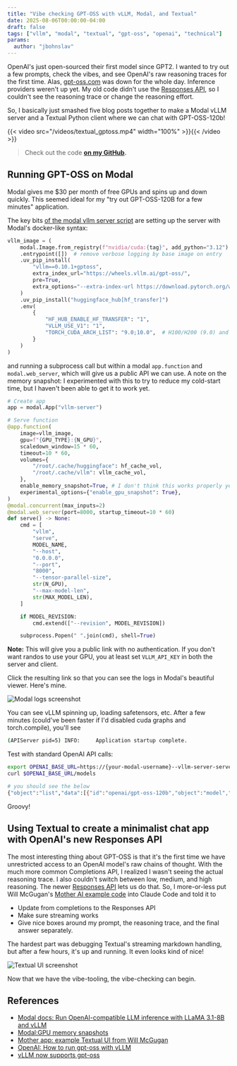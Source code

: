```yaml
---
title: "Vibe checking GPT-OSS with vLLM, Modal, and Textual"
date: 2025-08-06T00:00:00-04:00
draft: false
tags: ["vllm", "modal", "textual", "gpt-oss", "openai", "technical"]
params:
  author: "jbohnslav"
---
```


OpenAI's just open-sourced their first model since GPT2. I wanted to try out a few prompts, check the vibes, and see OpenAI's raw reasoning traces for the first time. Alas, [gpt-oss.com](http://gpt-oss.com) was down for the whole day. Inference providers weren't up yet. My old code didn't use the [Responses API](https://platform.openai.com/docs/api-reference/responses), so I couldn't see the reasoning trace or change the reasoning effort.

So, I basically just smashed five blog posts together to make a Modal vLLM server and a Textual Python client where we can chat with GPT-OSS-120b!

{{< video src="/videos/textual_gptoss.mp4" width="100%" >}}{{< /video >}}

> Check out the code **[on my GitHub](https://github.com/jbohnslav/modal_chat).**

## Running GPT-OSS on Modal

Modal gives me $30 per month of free GPUs and spins up and down quickly. This seemed ideal for my "try out GPT-OSS-120B for a few minutes" application.

The key bits [of the modal vllm server script](https://github.com/jbohnslav/modal_chat/blob/main/vllm_server.py) are setting up the server with Modal's docker-like syntax:

```python
vllm_image = (
    modal.Image.from_registry(f"nvidia/cuda:{tag}", add_python="3.12")
    .entrypoint([])  # remove verbose logging by base image on entry
    .uv_pip_install(
        "vllm==0.10.1+gptoss",
        extra_index_url="https://wheels.vllm.ai/gpt-oss/",
        pre=True,
        extra_options="--extra-index-url https://download.pytorch.org/whl/nightly/cu128 --index-strategy unsafe-best-match",
    )
    .uv_pip_install("huggingface_hub[hf_transfer]")
    .env(
        {
            "HF_HUB_ENABLE_HF_TRANSFER": "1",
            "VLLM_USE_V1": "1",
            "TORCH_CUDA_ARCH_LIST": "9.0;10.0",  # H100/H200 (9.0) and B200 (10.0)
        }
    )
)
```

and running a subprocess call but within a modal `app.function` and `modal.web_server`, which will give us a public API we can use. A note on the memory snapshot: I experimented with this to try to reduce my cold-start time, but I haven't been able to get it to work yet.

```python
# Create app
app = modal.App("vllm-server")

# Serve function
@app.function(
    image=vllm_image,
    gpu=f"{GPU_TYPE}:{N_GPU}",
    scaledown_window=15 * 60,
    timeout=10 * 60,
    volumes={
        "/root/.cache/huggingface": hf_cache_vol,
        "/root/.cache/vllm": vllm_cache_vol,
    },
    enable_memory_snapshot=True, # I don't think this works properly yet
    experimental_options={"enable_gpu_snapshot": True},
)
@modal.concurrent(max_inputs=2)
@modal.web_server(port=8000, startup_timeout=10 * 60)
def serve() -> None:
    cmd = [
        "vllm",
        "serve",
        MODEL_NAME,
        "--host",
        "0.0.0.0",
        "--port",
        "8000",
        "--tensor-parallel-size",
        str(N_GPU),
        "--max-model-len",
        str(MAX_MODEL_LEN),
    ]

    if MODEL_REVISION:
        cmd.extend(["--revision", MODEL_REVISION])

    subprocess.Popen(" ".join(cmd), shell=True)
```

**Note:** This will give you a public link with no authentication. If you don't want randos to use your GPU, you at least set `VLLM_API_KEY` in both the server and client.

Click the resulting link so that you can see the logs in Modal's beautiful viewer. Here's mine.

![Modal logs screenshot](/images/modal_ss.png)

You can see vLLM spinning up, loading safetensors, etc. After a few minutes (could've been faster if I'd disabled cuda graphs and torch.compile), you'll see

```bash
(APIServer pid=5) INFO:     Application startup complete.
```

Test with standard OpenAI API calls:

```bash
export OPENAI_BASE_URL=https://{your-modal-username}--vllm-server-serve.modal.run/v1
curl $OPENAI_BASE_URL/models

# you should see the below
{"object":"list","data":[{"id":"openai/gpt-oss-120b","object":"model","created":1754450540,"owned_by":"vllm","root":"openai/gpt-oss-120b","parent":null,"max_model_len":65536,"permission":[{"id":"modelperm-4746fc4aa9a2413b905e840e9be92ac9","object":"model_permission","created":1754450540,"allow_create_engine":false,"allow_sampling":true,"allow_logprobs":true,"allow_search_indices":false,"allow_view":true,"allow_fine_tuning":false,"organization":"*","group":null,"is_blocking":false}]}]
```

Groovy!

## Using Textual to create a minimalist chat app with OpenAI's new Responses API

The most interesting thing about GPT-OSS is that it's the first time we have unrestricted access to an OpenAI model's raw chains of thought. With the much more common Completions API, I realized I wasn't seeing the actual reasoning trace. I also couldn't switch between low, medium, and high reasoning. The newer [Responses API](https://platform.openai.com/docs/api-reference/responses) lets us do that. So, I more-or-less put Will McGugan's [Mother AI example code](https://textual.textualize.io/blog/2024/09/15/anatomy-of-a-textual-user-interface/) into Claude Code and told it to

- Update from completions to the Responses API
- Make sure streaming works
- Give nice boxes around my prompt, the reasoning trace, and the final answer separately.

The hardest part was debugging Textual's streaming markdown handling, but after a few hours, it's up and running. It even looks kind of nice!

![Textual UI screenshot](/images/textual_ui.png)

Now that we have the vibe-tooling, the vibe-checking can begin.

## References

- [Modal docs: Run OpenAI-compatible LLM inference with LLaMA 3.1-8B and vLLM](https://modal.com/docs/examples/vllm_inference)
- [Modal:GPU memory snapshots](https://modal.com/blog/gpu-mem-snapshots)
- [Mother app: example Textual UI from Will McGugan](https://textual.textualize.io/blog/2024/09/15/anatomy-of-a-textual-user-interface/)
- [OpenAI: How to run gpt-oss with vLLM](https://cookbook.openai.com/articles/gpt-oss/run-vllm)
- [vLLM now supports gpt-oss](https://blog.vllm.ai/2025/08/05/gpt-oss.html)